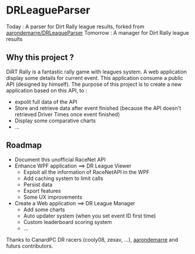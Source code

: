 # DRLeagueParser
Today : A parser for Dirt Rally league results, forked from [aarondemarre/DRLeagueParser](https://github.com/aarondemarre/DRLeagueParser)
Tomorrow : A manager for Dirt Rally league results

## Why this project ? 
DiRT Rally is a fantastic rally game with leagues system. A web application display some details for current event. This application consume a public API (designed by himself).
The purpose of this project is to create a new application based on this API, to : 
* expolit full data of the API 
* Store and retrieve data after event finished (because the API doesn't retrieved Driver Times once event finished)
* Display some comparative charts 
* ...

## Roadmap
* Document this unofficial RaceNet API
* Enhance WPF application ==> DR League Viewer 
	* Exploit all the information of RaceNetAPI in the WPF
	* Add caching system to limit calls
	* Persist data 
	* Export features
	* Some UX improvements
* Create a Web application ==> DR League Manager
	* Add some charts 
	* Auto updater system (when you set event ID first time)
	* Custom leaderboard scoring system
	* ...

Thanks to CanardPC DR racers (cooly08, zexav, ...),  [aarondemarre](https://github.com/aarondemarre) and futurs contributors.